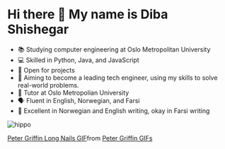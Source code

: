  <h1> Hi there 👋 My name is Diba Shishegar </h1>

- 📚 Studying computer engineering at Oslo Metropolitan University
- 💻 Skilled in Python, Java, and JavaScript
- 🚧 Open for projects
- 🚀 Aiming to become a leading tech engineer, using my skills to solve real-world problems.
- 🌟 Tutor at Oslo Metropolian University
- 🗣️ Fluent in English, Norwegian, and Farsi
- 📝 Excellent in Norwegian and English writing, okay in Farsi writing


![hippo](https://media3.giphy.com/media/aUovxH8Vf9qDu/giphy.gif)

<div class="tenor-gif-embed" data-postid="15466777" data-share-method="host" data-aspect-ratio="1.33891" data-width="100%"><a href="https://tenor.com/view/peter-griffin-long-nails-typing-computer-family-guy-gif-15466777">Peter Griffin Long Nails GIF</a>from <a href="https://tenor.com/search/peter+griffin-gifs">Peter Griffin GIFs</a></div> <script type="text/javascript" async src="https://tenor.com/embed.js"></script> 


